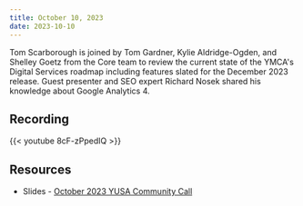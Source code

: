 ```yaml
---
title: October 10, 2023
date: 2023-10-10
---
```


Tom Scarborough is joined by Tom Gardner, Kylie Aldridge-Ogden, and Shelley Goetz from the Core team to review the current state of the YMCA's Digital Services roadmap including features slated for the December 2023 release. Guest presenter and SEO expert Richard Nosek shared his knowledge about Google Analytics 4.

## Recording

{{< youtube 8cF-zPpedIQ >}}

## Resources

- Slides - [October 2023 YUSA Community Call](</monthly-calls/decks/2023-10 YUSA Community Call.pdf>)

